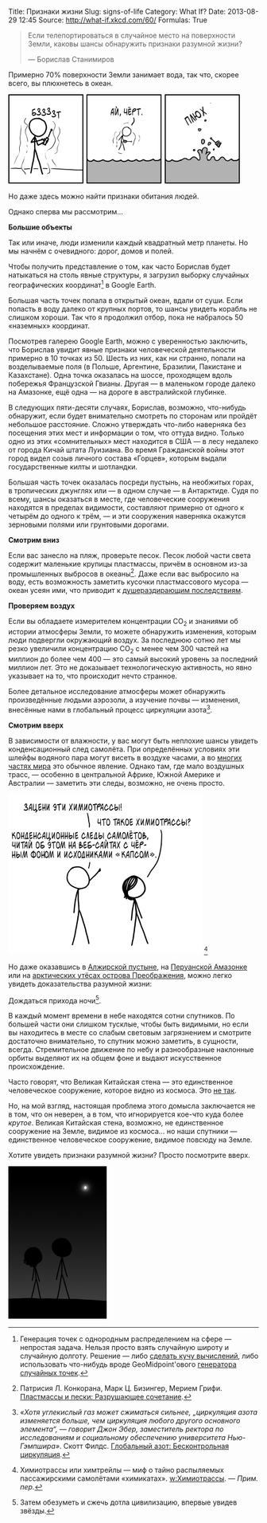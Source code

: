 Title: Признаки жизни
Slug: signs-of-life
Category: What If?
Date: 2013-08-29 12:45
Source: http://what-if.xkcd.com/60/
Formulas: True

> Если телепортироваться в случайное место на поверхности Земли, каковы шансы обнаружить признаки разумной жизни?
> 
> — Борислав Станимиров

Примерно 70% поверхности Земли занимает вода, так что, скорее всего, вы плюхнетесь в океан.

![Потом акула укусит коробку телепорта и вдруг обнаружит себя в бассейне с исскуственными волнами, находящемся в Техасском аквапарке.](/uploads/060-signs-of-life/sample_sploosh_ru.png)

Но даже здесь можно найти признаки обитания людей.

Однако сперва мы рассмотрим…

**Большие объекты**

Так или иначе, люди изменили каждый квадратный метр планеты. Но мы начнём с очевидного: дорог, домов и полей.

Чтобы получить представление о том, как часто Борислав будет натыкаться на столь явные структуры, я загрузил выборку случайных географических координат[^1] в Google Earth.

Большая часть точек попала в открытый океан, вдали от суши. Если попасть в воду далеко от крупных портов, то шансы увидеть корабль не слишком хороши. Так что я продолжил отбор, пока не набралось 50 «наземных» координат.

Посмотрев галерею Google Earth, можно с уверенностью заключить, что Борислав увидит явные признаки человеческой деятельности примерно в 10 точках из 50. Шесть из них, как ни странно, попали на возделываемые поля (в Польше, Аргентине, Бразилии, Пакистане и Казахстане). Одна точка оказалась на шоссе, проходящем вдоль побережья Французской Гвианы. Другая — в маленьком городе далеко на Амазонке, ещё одна — на дороге в австралийской глубинке.

В следующих пяти-десяти случаях, Борислав, возможно, что-нибудь обнаружит, если будет внимательно смотреть по сторонам или пройдёт небольшое расстояние. Сложно утверждать что-либо наверняка без посещения этих мест и информации о том, что оттуда видно. Только одно из этих «сомнительных» мест находится в США — в лесу недалеко от города Кичай штата Луизиана. Во время Гражданской войны этот город видел созыв личного состава «Горцев», которым выдали государственные килты и шотландки.

Большая часть точек оказалась посреди пустынь, на необжитых горах, в тропических джунглях или — в одном случае — в Антарктиде. Судя по всему, шансы оказаться в месте, где человеческие сооружения находятся в пределах видимости, составляют примерно от одного к четырём до одного к трём, — и эти сооружения наверняка окажутся зерновыми полями или грунтовыми дорогами.

**Смотрим вниз**

Если вас занесло на пляж, проверьте песок. Песок любой части света содержит маленькие крупицы пластмассы, причём в основном из-за промышленных выбросов в океаны[^2]. Даже если вас выбросило на воду, есть возможность заметить кусочки пластмассового мусора — океан усеян ими, что приводит к [душераздирающим последствиям](http://blogs.scientificamerican.com/observations/2009/11/11/intolerable-beauty-plastic-garbage-kills-the-albatross/).

**Проверяем воздух**

Если вы обладаете измерителем концентрации CO<sub>2</sub> и знаниями об истории атмосферы Земли, то можете обнаружить изменения, которым люди подвергли окружающий воздух. За последнюю сотню лет мы резко увеличили концентрацию CO<sub>2</sub> с менее чем 300 частей на миллион до более чем 400 — это самый высокий уровень за последний миллион лет. Это не доказывает технологическую активность, но явно указывает на то, что происходит нечто странное.

Более детальное исследование атмосферы может обнаружить произведённые людьми аэрозоли, а изучение почвы — изменения, внесённые нами в глобальный процесс циркуляции азота[^3].

**Смотрим вверх**

В зависимости от влажности, у вас могут быть неплохие шансы увидеть конденсационный след самолёта. При определённых условиях эти шлейфы водяного пара могут висеть в воздухе часами, а во [многих частях мира](http://contrailscience.com/map/) это обычное явление. Однако там, где мало воздушных трасс, — особенно в центральной Африке, Южной Америке и Австралии — заметить эти следы, возможно, не очень просто.

![](/uploads/060-signs-of-life/sample_chemtrails_ru.png)
[^4]

Но даже оказавшись в [Алжирской пустыне](http://www.panoramio.com/photo_explorer#view=photo&amp;position=51&amp;with_photo_id=33928392&amp;order=date_desc&amp;user=4349822), на [Перуанской Амазонке](http://www.panoramio.com/photo_explorer#view=photo&amp;position=4&amp;with_photo_id=3285987&amp;order=date_desc&amp;user=36948) или на [арктических утёсах острова Преображения](http://www.panoramio.com/photo_explorer#view=photo&amp;position=108&amp;with_photo_id=10214089&amp;order=date_desc&amp;user=1567433), можно легко увидеть доказательства разумной жизни:

Дождаться прихода ночи[^5].

В каждый момент времени в небе находятся сотни спутников. По большей части они слишком тусклые, чтобы быть видимыми, но если вы находитесь в месте со слабым световым загрязнением и смотрите достаточно внимательно, то спутник можно заметить, в сущности, всегда. Стремительное движение по небу и разнообразные наклонные орбиты выделяют их на общем фоне и выдают искусственное происхождение.

Часто говорят, что Великая Китайская стена — это единственное человеческое сооружение, которое видно из космоса. Это [не так](http://www.universetoday.com/25364/can-you-see-the-great-wall-of-china-from-space/).

Но, на мой взгляд, настоящая проблема этого домысла заключается не в том, что он неверен, а в том, что игнорируется кое-что куда более _крутое_. Великая Китайская стена, возможно, не единственное сооружение на Земле, видимое из космоса… но наши спутники — единственное человеческое сооружение, видимое повсюду на Земле.

Хотите увидеть признаки разумной жизни? Просто посмотрите вверх.

![Вы не можете увидеть Великую Китайскую стену с космической станции… но вы можете увидеть космическую станцию с Великой Китайской стены. И довольно отчётливо.](/uploads/060-signs-of-life/sample_stars.png)

[^1]: Генерация точек с однородным распределением на сфере — непростая задача. Нельзя просто взять случайную широту и случайную долготу. Решение — либо [сделать кучу вычислений](http://en.wikipedia.org/wiki/N-sphere#Generating_random_points), либо использовать что-нибудь вроде GeoMidpoint'ового [генератора случайных точек](http://www.geomidpoint.com/random/).
[^2]: Патрисия Л. Конкорана, Марк Ц. Бизингер, Мерием Грифи. [Пластмассы и пески: Разрушающее сочетание](http://www.surfacesciencewestern.com/pdf/0909_mpb09_biesinger.pdf).
[^3]: _«Хотя углекислый газ может сжиматься сильнее, „циркуляция азота изменяется больше, чем циркуляция любого другого основного элемента“, — говорит Джон Эбер, заместитель ректора по исследованиям и социальному обеспечению университета Нью-Гэмпшира»_. Скотт Филдс. [Глобальный азот: Бесконтрольная циркуляция](http://www.ncbi.nlm.nih.gov/pmc/articles/PMC1247398/).
[^4]: Химиотрассы или химтрейлы — миф о тайно распыляемых пассажирскими самолётами «химикатах». [w:Химиотрассы](http://ru.wikipedia.org/wiki/Химиотрассы). — _Прим. пер._
[^5]: Затем обезуметь и сжечь дотла цивилизацию, впервые увидев звёзды.
